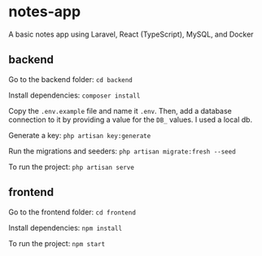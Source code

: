 # notes-app
A basic notes app using Laravel, React (TypeScript), MySQL, and Docker

## backend
Go to the backend folder:
`cd backend`

Install dependencies:
`composer install`

Copy the `.env.example` file and name it `.env`. Then, add a database connection to it by providing a value for the `DB_` values. I used a local db.

Generate a key:
`php artisan key:generate`

Run the migrations and seeders:
`php artisan migrate:fresh --seed`

To run the project:
`php artisan serve`

## frontend
Go to the frontend folder:
`cd frontend`

Install dependencies:
`npm install`

To run the project:
`npm start`

